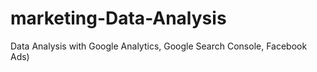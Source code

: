 # marketing-Data-Analysis
Data Analysis with Google Analytics, Google Search Console, Facebook Ads)
